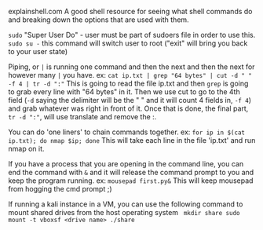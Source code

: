 
explainshell.com         A good shell resource for seeing what shell commands do and breaking down the options that are used with them.

`sudo`
	"Super User Do" - user must be part of sudoers file in order to use this. 
	`sudo su -`     this command will switch user to root ("exit" will bring you back to your user state)

Piping, or `|` is running one command and then the next and then the next for however many `|` you have.
	ex: `cat ip.txt | grep "64 bytes" | cut -d " " -f 4 | tr -d ":"` 
		This is going to read the file ip.txt and then `grep` is going to grab every line with "64 bytes" in it.  Then we use cut to go to the 4th field (`-d` saying the delimiter will be the " " and it will count 4 fields in, `-f 4`) and grab whatever was right in front of it.  Once that is done, the final part, `tr -d ":"`, will use translate and remove the :.

You can do 'one liners' to chain commands together.
	ex: `for ip in $(cat ip.txt); do nmap $ip; done`
		This will take each line in the file 'ip.txt' and run nmap on it.

If you have a process that you are opening in the command line, you can end the command with `&` and it will release the command prompt to you and keep the program running.
	ex: `mousepad first.py&`     This will keep mousepad from hogging the cmd prompt ;)

If running a kali instance in a VM, you can use the following command to mount shared drives from the host operating system
	```
	mkdir share
	sudo mount -t vboxsf <drive name> ./share```


